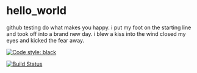 # hello_world
github testing
do what makes you happy.
i put my foot on the starting line and took off into a brand new day.
i blew a kiss into the wind closed my eyes and kicked the fear away.


[![Code style: black](https://img.shields.io/badge/code%20style-black-000000.svg)](https://github.com/psf/black)

[![Build Status](https://travis-ci.com/martingoodall24/hello_world.svg?token=Q5So3kNGLTTvp1L6A9Rp&branch=master)](https://travis-ci.com/martingoodall24/hello_world)
